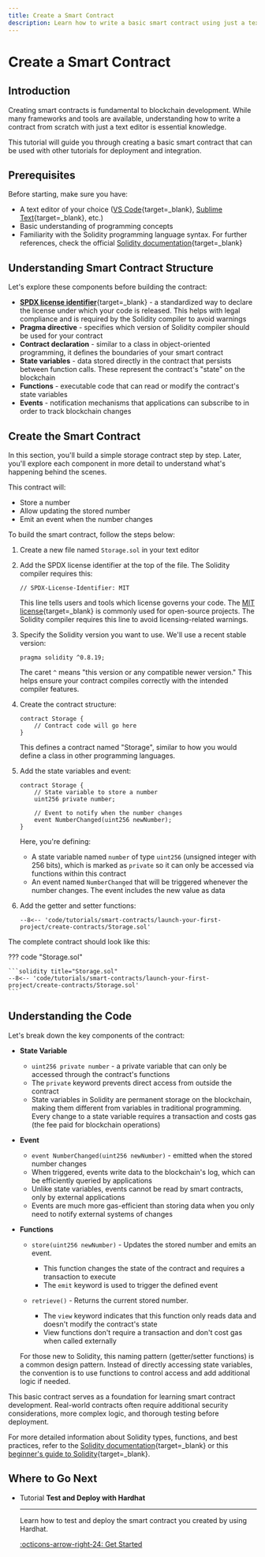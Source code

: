 ```yaml
---
title: Create a Smart Contract
description: Learn how to write a basic smart contract using just a text editor. This guide covers creating and preparing a contract for deployment on Asset Hub.
---
```


# Create a Smart Contract

## Introduction

Creating smart contracts is fundamental to blockchain development. While many frameworks and tools are available, understanding how to write a contract from scratch with just a text editor is essential knowledge.

This tutorial will guide you through creating a basic smart contract that can be used with other tutorials for deployment and integration.

## Prerequisites

Before starting, make sure you have:

- A text editor of your choice ([VS Code](https://code.visualstudio.com/){target=\_blank}, [Sublime Text](https://www.sublimetext.com/){target=\_blank}, etc.)
- Basic understanding of programming concepts
- Familiarity with the Solidity programming language syntax. For further references, check the official [Solidity documentation](https://docs.soliditylang.org/en/latest/){target=\_blank}

## Understanding Smart Contract Structure

Let's explore these components before building the contract:

- [**SPDX license identifier**](https://docs.soliditylang.org/en/v0.6.8/layout-of-source-files.html){target=\_blank} - a standardized way to declare the license under which your code is released. This helps with legal compliance and is required by the Solidity compiler to avoid warnings
- **Pragma directive** - specifies which version of Solidity compiler should be used for your contract
- **Contract declaration** - similar to a class in object-oriented programming, it defines the boundaries of your smart contract
- **State variables** - data stored directly in the contract that persists between function calls. These represent the contract's "state" on the blockchain
- **Functions** - executable code that can read or modify the contract's state variables
- **Events** - notification mechanisms that applications can subscribe to in order to track blockchain changes

## Create the Smart Contract

In this section, you'll build a simple storage contract step by step. Later, you'll explore each component in more detail to understand what's happening behind the scenes.

This contract will:

- Store a number
- Allow updating the stored number
- Emit an event when the number changes

To build the smart contract, follow the steps below:

1. Create a new file named `Storage.sol` in your text editor

2. Add the SPDX license identifier at the top of the file. The Solidity compiler requires this:

    ```solidity
    // SPDX-License-Identifier: MIT
    ```

    This line tells users and tools which license governs your code. The [MIT license](https://opensource.org/license/mit){target=\_blank} is commonly used for open-source projects. The Solidity compiler requires this line to avoid licensing-related warnings.

3. Specify the Solidity version you want to use. We'll use a recent stable version:

    ```solidity
    pragma solidity ^0.8.19;
    ```

    The caret `^` means "this version or any compatible newer version." This helps ensure your contract compiles correctly with the intended compiler features.

4. Create the contract structure:

    ```solidity
    contract Storage {
        // Contract code will go here
    }
    ```

    This defines a contract named "Storage", similar to how you would define a class in other programming languages.

5. Add the state variables and event:

    ```solidity
    contract Storage {
        // State variable to store a number
        uint256 private number;
        
        // Event to notify when the number changes
        event NumberChanged(uint256 newNumber);
    }
    ```

    Here, you're defining:

    - A state variable named `number` of type `uint256` (unsigned integer with 256 bits), which is marked as `private` so it can only be accessed via functions within this contract
    - An event named `NumberChanged` that will be triggered whenever the number changes. The event includes the new value as data

6. Add the getter and setter functions:

    ```solidity
    --8<-- 'code/tutorials/smart-contracts/launch-your-first-project/create-contracts/Storage.sol'
    ```

The complete contract should look like this:

??? code "Storage.sol"

    ```solidity title="Storage.sol"
    --8<-- 'code/tutorials/smart-contracts/launch-your-first-project/create-contracts/Storage.sol'
    ```

## Understanding the Code

Let's break down the key components of the contract:

- **State Variable**

    - `uint256 private number` - a private variable that can only be accessed through the contract's functions
    - The `private` keyword prevents direct access from outside the contract
    - State variables in Solidity are permanent storage on the blockchain, making them different from variables in traditional programming. Every change to a state variable requires a transaction and costs gas (the fee paid for blockchain operations)

- **Event**

    - `event NumberChanged(uint256 newNumber)` - emitted when the stored number changes
    - When triggered, events write data to the blockchain's log, which can be efficiently queried by applications
    - Unlike state variables, events cannot be read by smart contracts, only by external applications
    - Events are much more gas-efficient than storing data when you only need to notify external systems of changes

- **Functions**

    - `store(uint256 newNumber)` - Updates the stored number and emits an event.
        - This function changes the state of the contract and requires a transaction to execute
        - The `emit` keyword is used to trigger the defined event

    - `retrieve()` - Returns the current stored number.
        - The `view` keyword indicates that this function only reads data and doesn't modify the contract's state
        - View functions don't require a transaction and don't cost gas when called externally

    For those new to Solidity, this naming pattern (getter/setter functions) is a common design pattern. Instead of directly accessing state variables, the convention is to use functions to control access and add additional logic if needed.

This basic contract serves as a foundation for learning smart contract development. Real-world contracts often require additional security considerations, more complex logic, and thorough testing before deployment.

For more detailed information about Solidity types, functions, and best practices, refer to the [Solidity documentation](https://docs.soliditylang.org/en/latest/){target=\_blank} or this [beginner's guide to Solidity](https://www.tutorialspoint.com/solidity/index.htm){target=\_blank}.

## Where to Go Next


<div class="grid cards" markdown>

-   <span class="badge tutorial">Tutorial</span> __Test and Deploy with Hardhat__

    ---

    Learn how to test and deploy the smart contract you created by using Hardhat.

    [:octicons-arrow-right-24: Get Started](/tutorials/smart-contracts/launch-your-first-project/test-and-deploy-with-hardhat/)

</div>